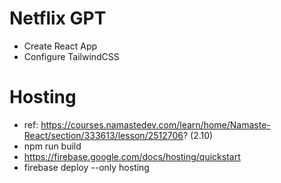 # Netflix GPT

- Create React App
- Configure TailwindCSS

# Hosting
- ref: https://courses.namastedev.com/learn/home/Namaste-React/section/333613/lesson/2512706? (2.10)
- npm run build
- https://firebase.google.com/docs/hosting/quickstart
- firebase deploy --only hosting